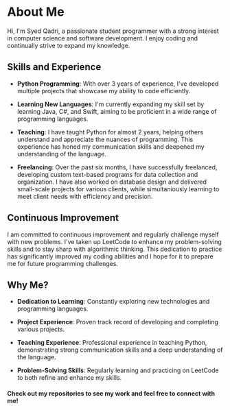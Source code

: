 # About Me

Hi, I'm Syed Qadri, a passionate student programmer with a strong interest in computer science and software development. I enjoy coding and continually strive to expand my knowledge.

## Skills and Experience

- **Python Programming**: With over 3 years of experience, I've developed multiple projects that showcase my ability to code efficiently.
  
- **Learning New Languages**: I'm currently expanding my skill set by learning Java, C#, and Swift, aiming to be proficient in a wide range of programming languages.
  
- **Teaching**: I have taught Python for almost 2 years, helping others understand and appreciate the nuances of programming. This experience has honed my communication skills and deepened my understanding of the language.
  
-  **Freelancing**: Over the past six months, I have successfully freelanced, developing custom text-based programs for data collection and organization. I have also worked on database design and delivered small-scale projects for various clients, while simultaniously learning to meet client needs with efficiency and precision.

## Continuous Improvement
I am committed to continuous improvement and regularly challenge myself with new problems. I've taken up LeetCode to enhance my problem-solving skills and to stay sharp with algorithmic thinking. This dedication to practice has significantly improved my coding abilities and I hope for it to prepare me for future programming challenges.

## Why Me?
- **Dedication to Learning**: Constantly exploring new technologies and programming languages.
  
- **Project Experience**: Proven track record of developing and completing various projects.
  
- **Teaching Experience**: Professional experience in teaching Python, demonstrating strong communication skills and a deep understanding of the language.
  
- **Problem-Solving Skills**: Regularly learning and practicing on LeetCode to both refine and enhance my skills.

#### Check out my repositories to see my work and feel free to connect with me!
